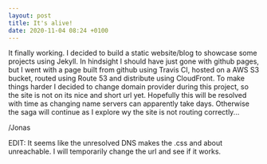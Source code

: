 ```yaml
---
layout: post
title: It's alive!
date: 2020-11-04 08:24 +0100
---
```


It finally working. I decided to build a static website/blog to showcase some projects using Jekyll. In hindsight
I should have just gone with github pages, but I went with a page built from github using Travis CI, hosted on a AWS S3
bucket, routed using Route 53 and distribute using CloudFront. To make things harder I decided to change domain
provider during this project, so the site is not on its nice and short url yet. Hopefully this will be resolved
with time as changing name servers can apparently take days. Otherwise the saga will continue as I explore wy the site
is not routing correctly...

/Jonas

EDIT: It seems like the unresolved DNS makes the .css and about unreachable. I will temporarily change the url and see
if it works.